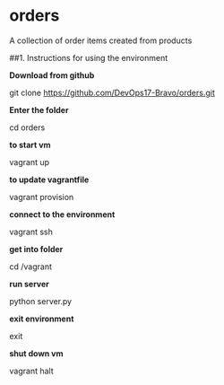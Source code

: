 # orders
A collection of order items created from products

##1. Instructions for using the environment 

**Download from github**
 
git clone https://github.com/DevOps17-Bravo/orders.git

**Enter the folder**

cd orders

**to start vm**

vagrant up

**to update vagrantfile**

vagrant provision

**connect to the environment**
 
vagrant ssh

**get into folder** 

cd /vagrant

**run server**

python server.py

**exit environment**

exit

**shut down vm**

vagrant halt
